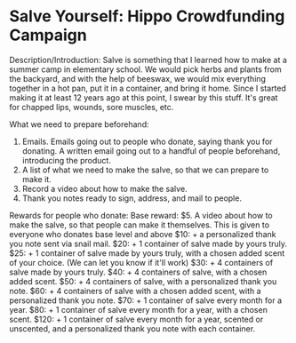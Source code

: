 # Salve Yourself: Hippo Crowdfunding Campaign
Description/Introduction: Salve is something that I learned how to make at a summer camp in elementary school. We would pick herbs and plants from the backyard, and with the help of beeswax, we would mix everything together in a hot pan, put it in a container, and bring it home. Since I started making it at least 12 years ago at this point, I swear by this stuff. It's great for chapped lips, wounds, sore muscles, etc.

What we need to prepare beforehand:
   1. Emails. Emails going out to people who donate, saying thank you for donating. A written email going out to a handful of people   beforehand, introducing the product.
   2. A list of what we need to make the salve, so that we can prepare to make it.
   3. Record a video about how to make the salve.
   4. Thank you notes ready to sign, address, and mail to people.

Rewards for people who donate:
     Base reward: $5. A video about how to make the salve, so that people can make it themselves. This is given to everyone who donates base level and above
    $10: + a personalized thank you note sent via snail mail.
    $20: + 1 container of salve made by yours truly.
    $25: + 1 container of salve made by yours truly, with a chosen added scent of your choice. (We can let you know if it'll work)
    $30: + 4 containers of salve made by yours truly.
    $40: + 4 containers of salve, with a chosen added scent.
    $50: + 4 containers of salve, with a personalized thank you note.
    $60: + 4 containers of salve with a chosen added scent, with a personalized thank you note.
    $70: + 1 container of salve every month for a year.
    $80: + 1 container of salve every month for a year, with a chosen scent.
    $120: + 1 container of salve every month for a year, scented or unscented, and a personalized thank you note with each container.
  
